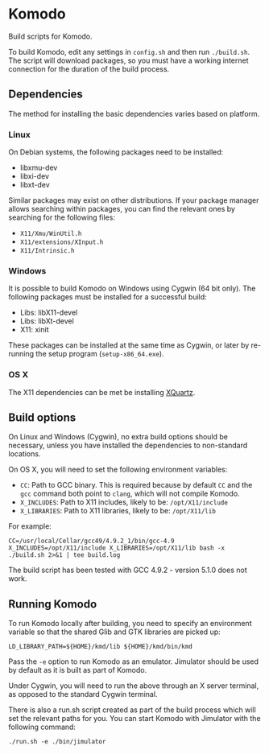 # Komodo

Build scripts for Komodo.

To build Komodo, edit any settings in `config.sh` and then run `./build.sh`.
The script will download packages, so you must have a working internet
connection for the duration of the build process.

## Dependencies

The method for installing the basic dependencies varies based on platform.

### Linux

On Debian systems, the following packages need to be installed:

 * libxmu-dev
 * libxi-dev
 * libxt-dev

Similar packages may exist on other distributions. If your package manager
allows searching within packages, you can find the relevant ones by searching
for the following files:

 * `X11/Xmu/WinUtil.h`
 * `X11/extensions/XInput.h`
 * `X11/Intrinsic.h`

### Windows

It is possible to build Komodo on Windows using Cygwin (64 bit only). The
following packages must be installed for a successful build:

 * Libs: libX11-devel
 * Libs: libXt-devel
 * X11: xinit

These packages can be installed at the same time as Cygwin, or later by
re-running the setup program (`setup-x86_64.exe`).

### OS X

The X11 dependencies can be met be installing [XQuartz](http://xquartz.macosforge.org/).

## Build options

On Linux and Windows (Cygwin), no extra build options should be necessary,
unless you have installed the dependencies to non-standard locations.

On OS X, you will need to set the following environment variables:

* `CC`: Path to GCC binary. This is required because by default `CC` and the
`gcc` command both point to `clang`, which will not compile Komodo.
* `X_INCLUDES`: Path to X11 includes, likely to be: `/opt/X11/include`
* `X_LIBRARIES`: Path to X11 libraries, likely to be: `/opt/X11/lib`

For example:

```
CC=/usr/local/Cellar/gcc49/4.9.2_1/bin/gcc-4.9  X_INCLUDES=/opt/X11/include X_LIBRARIES=/opt/X11/lib bash -x ./build.sh 2>&1 | tee build.log
```

The build script has been tested with GCC 4.9.2 - version 5.1.0 does not work.

## Running Komodo

To run Komodo locally after building, you need to specify an environment
variable so that the shared Glib and GTK libraries are picked up:

```
LD_LIBRARY_PATH=${HOME}/kmd/lib ${HOME}/kmd/bin/kmd
```

Pass the `-e` option to run Komodo as an emulator. Jimulator should be used by default as it is built as part of Komodo.

Under Cygwin, you will need to run the above through an X server terminal,
as opposed to the standard Cygwin terminal.

There is also a run.sh script created as part of the build process which will set the relevant paths for you. You can start Komodo with Jimulator with the following command:

```
./run.sh -e ./bin/jimulator
```
